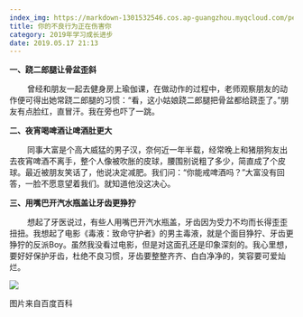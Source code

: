```yaml
---
index_img: https://markdown-1301532546.cos.ap-guangzhou.myqcloud.com/peipei_blog/20210921145847.png
title: 你的不良行为正在伤害你
category: 2019年学习成长进步
date: 2019.05.17 21:13
---
```


**一、跷二郎腿让骨盆歪斜**

        曾经和朋友一起去健身房上瑜伽课，在做动作的过程中，老师观察朋友的动作便可得出她常跷二郎腿的习惯：“看，这小姑娘跷二郎腿把骨盆都给跷歪了。”朋友有点脸红，直冒汗。我在旁也吓了一跳。



**二、夜宵喝啤酒让啤酒肚更大**

        同事大富是个高大威猛的男子汉，奈何近一年半载，经常晚上和猪朋狗友出去夜宵啤酒不离手，整个人像被吹胀的皮球，腰围别说粗了多少，简直成了个皮球。最近被朋友笑话了，他说决定减肥。我们问：“你能戒啤酒吗？”大富没有回答，一脸不愿意望着我们。就知道他没这决心。



**三、用嘴巴开汽水瓶盖让牙齿更狰狞**

        想起了牙医说过，有些人用嘴巴开汽水瓶盖，牙齿因为受力不均而长得歪歪扭扭。我想起了电影《毒液：致命守护者》的男主毒液，就是个面目狰狞、牙齿更狰狞的反派Boy。虽然我没看过电影，但是对这面孔还是印象深刻的。我心里想，要好好保护牙齿，杜绝不良习惯，牙齿要整整齐齐、白白净净的，笑容要可爱灿烂。

  

![](https://markdown-1301532546.cos.ap-guangzhou.myqcloud.com/peipei_blog/20210921145847.png)  

图片来自百度百科